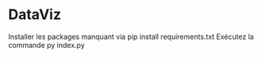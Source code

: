 # DataViz

Installer les packages manquant via pip install requirements.txt
Exécutez la commande py index.py

